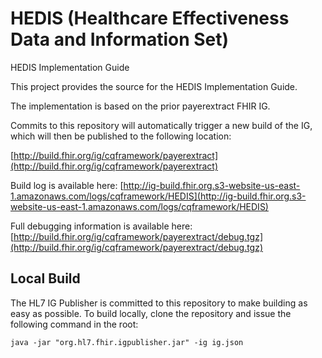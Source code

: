 # HEDIS (Healthcare Effectiveness Data and Information Set)

HEDIS Implementation Guide

This project provides the source for the HEDIS Implementation Guide.

The implementation is based on the prior payerextract FHIR IG.

Commits to this repository will automatically trigger a new build of the IG, which will then be published to the following location:

[http://build.fhir.org/ig/cqframework/payerextract](http://build.fhir.org/ig/cqframework/payerextract)

Build log is available here:
[http://ig-build.fhir.org.s3-website-us-east-1.amazonaws.com/logs/cqframework/HEDIS](http://ig-build.fhir.org.s3-website-us-east-1.amazonaws.com/logs/cqframework/HEDIS)

Full debugging information is available here:
[http://build.fhir.org/ig/cqframework/payerextract/debug.tgz](http://build.fhir.org/ig/cqframework/payerextract/debug.tgz)

## Local Build

The HL7 IG Publisher is committed to this repository to make building as easy as possible. To build locally, clone the repository and issue the following command in the root:

    java -jar "org.hl7.fhir.igpublisher.jar" -ig ig.json